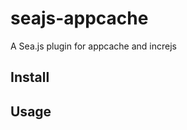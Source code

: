 seajs-appcache
============

A Sea.js plugin for appcache and increjs 


Install
-------


Usage
-----

